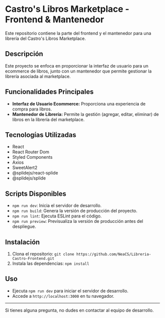 # Castro's Libros Marketplace - Frontend & Mantenedor

Este repositorio contiene la parte del frontend y el mantenedor para una librería del Castro's Libros Marketplace.

## Descripción

Este proyecto se enfoca en proporcionar la interfaz de usuario para un ecommerce de libros, junto con un mantenedor que permite gestionar la librería asociada al marketplace.

## Funcionalidades Principales

- **Interfaz de Usuario Ecommerce:** Proporciona una experiencia de compra para libros.
- **Mantenedor de Librería:** Permite la gestión (agregar, editar, eliminar) de libros en la librería del marketplace.

## Tecnologías Utilizadas

- React
- React Router Dom
- Styled Components
- Axios
- SweetAlert2
- @splidejs/react-splide
- @splidejs/splide

## Scripts Disponibles

- `npm run dev`: Inicia el servidor de desarrollo.
- `npm run build`: Genera la versión de producción del proyecto.
- `npm run lint`: Ejecuta ESLint para el código.
- `npm run preview`: Previsualiza la versión de producción antes del despliegue.

## Instalación

1. Clona el repositorio: `git clone https://github.com/NeaCS/Libreria-Castro-Frontend.git`
2. Instala las dependencias: `npm install`

## Uso

- Ejecuta `npm run dev` para iniciar el servidor de desarrollo.
- Accede a `http://localhost:3000` en tu navegador.


---

Si tienes alguna pregunta, no dudes en contactar al equipo de desarrollo.

